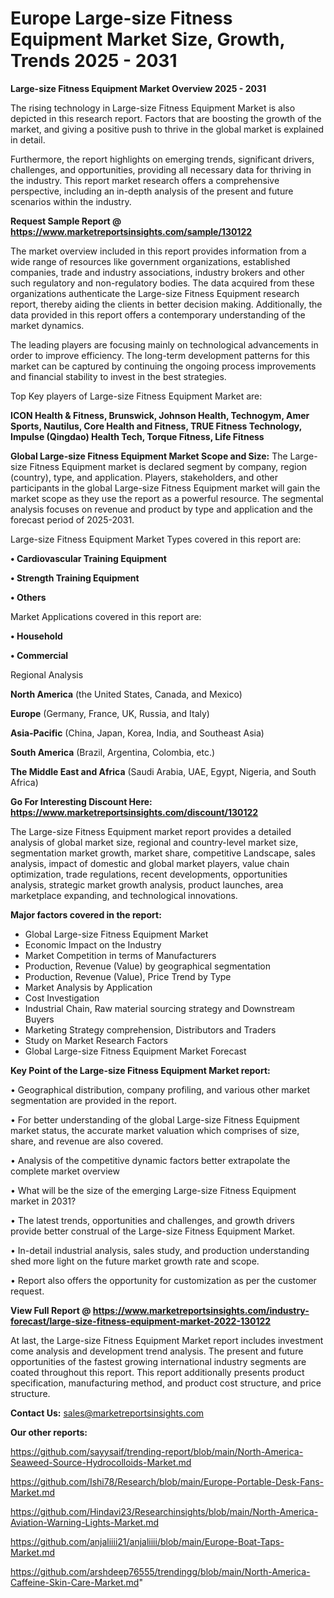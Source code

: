  # Europe Large-size Fitness Equipment Market Size, Growth, Trends 2025 - 2031

<Strong> Large-size Fitness Equipment Market Overview 2025 - 2031</strong>

The rising technology in Large-size Fitness Equipment Market is also depicted in this research report. Factors that are boosting the growth of the market, and giving a positive push to thrive in the global market is explained in detail.

Furthermore, the report highlights on emerging trends, significant drivers, challenges, and opportunities, providing all necessary data for thriving in the industry. This report market research offers a comprehensive perspective, including an in-depth analysis of the present and future scenarios within the industry.

<strong>Request Sample Report @ <a href=https://www.marketreportsinsights.com/sample/130122>https://www.marketreportsinsights.com/sample/130122</a></strong>

The market overview included in this report provides information from a wide range of resources like government organizations, established companies, trade and industry associations, industry brokers and other such regulatory and non-regulatory bodies. The data acquired from these organizations authenticate the Large-size Fitness Equipment research report, thereby aiding the clients in better decision making. Additionally, the data provided in this report offers a contemporary understanding of the market dynamics.

The leading players are focusing mainly on technological advancements in order to improve efficiency. The long-term development patterns for this market can be captured by continuing the ongoing process improvements and financial stability to invest in the best strategies.

Top Key players of Large-size Fitness Equipment Market are:

<strong>ICON Health & Fitness, Brunswick, Johnson Health, Technogym, Amer Sports, Nautilus, Core Health and Fitness, TRUE Fitness Technology, Impulse (Qingdao) Health Tech, Torque Fitness, Life Fitness</strong>

<strong><b>Global Large-size Fitness Equipment Market Scope and Size:</b></strong>
The Large-size Fitness Equipment market is declared segment by company, region (country), type, and application. Players, stakeholders, and other participants in the global Large-size Fitness Equipment market will gain the market scope as they use the report as a powerful resource. The segmental analysis focuses on revenue and product by type and application and the forecast period of 2025-2031.

Large-size Fitness Equipment Market Types covered in this report are:

<strong>• Cardiovascular Training Equipment

• Strength Training Equipment

• Others</strong>

Market Applications covered in this report are:

<strong>• Household

• Commercial</strong> 

Regional Analysis

<strong>North America</strong> (the United States, Canada, and Mexico)

<strong>Europe</strong> (Germany, France, UK, Russia, and Italy)

<strong>Asia-Pacific</strong> (China, Japan, Korea, India, and Southeast Asia)

<strong>South America</strong> (Brazil, Argentina, Colombia, etc.)

<strong>The Middle East and Africa</strong> (Saudi Arabia, UAE, Egypt, Nigeria, and South Africa)

<strong>Go For Interesting Discount Here: <a href=https://www.marketreportsinsights.com/discount/130122>https://www.marketreportsinsights.com/discount/130122</a></strong>

The Large-size Fitness Equipment market report provides a detailed analysis of global market size, regional and country-level market size, segmentation market growth, market share, competitive Landscape, sales analysis, impact of domestic and global market players, value chain optimization, trade regulations, recent developments, opportunities analysis, strategic market growth analysis, product launches, area marketplace expanding, and technological innovations.

<strong><b>Major factors covered in the report:</b></strong>
<ul>
  <li>Global Large-size Fitness Equipment Market </li>
  <li>Economic Impact on the Industry</li>
  <li>Market Competition in terms of Manufacturers</li>
  <li>Production, Revenue (Value) by geographical segmentation</li>
  <li>Production, Revenue (Value), Price Trend by Type</li>
  <li>Market Analysis by Application</li>
  <li>Cost Investigation</li>
  <li>Industrial Chain, Raw material sourcing strategy and Downstream Buyers</li>
  <li>Marketing Strategy comprehension, Distributors and Traders</li>
  <li>Study on Market Research Factors</li>
  <li>Global Large-size Fitness Equipment Market Forecast</li>
</ul>

<strong><b>Key Point of the Large-size Fitness Equipment Market report:</b></strong>

• Geographical distribution, company profiling, and various other market segmentation are provided in the report.

• For better understanding of the global Large-size Fitness Equipment market status, the accurate market valuation which comprises of size, share, and revenue are also covered.

• Analysis of the competitive dynamic factors better extrapolate the complete market overview

• What will be the size of the emerging Large-size Fitness Equipment market in 2031?

• The latest trends, opportunities and challenges, and growth drivers provide better construal of the Large-size Fitness Equipment Market.

• In-detail industrial analysis, sales study, and production understanding shed more light on the future market growth rate and scope.

• Report also offers the opportunity for customization as per the customer request.

<strong><b>View Full Report @ <a href=https://www.marketreportsinsights.com/industry-forecast/large-size-fitness-equipment-market-2022-130122>https://www.marketreportsinsights.com/industry-forecast/large-size-fitness-equipment-market-2022-130122</a></b></strong>


At last, the Large-size Fitness Equipment Market report includes investment come analysis and development trend analysis. The present and future opportunities of the fastest growing international industry segments are coated throughout this report. This report additionally presents product specification, manufacturing method, and product cost structure, and price structure.

<strong>Contact Us:</strong>
sales@marketreportsinsights.com

<strong>Our other reports:</strong>

<a href=https://github.com/sayysaif/trending-report/blob/main/North-America-Seaweed-Source-Hydrocolloids-Market.md>https://github.com/sayysaif/trending-report/blob/main/North-America-Seaweed-Source-Hydrocolloids-Market.md</a>

<a href=https://github.com/Ishi78/Research/blob/main/Europe-Portable-Desk-Fans-Market.md>https://github.com/Ishi78/Research/blob/main/Europe-Portable-Desk-Fans-Market.md</a>

<a href=https://github.com/Hindavi23/Researchinsights/blob/main/North-America-Aviation-Warning-Lights-Market.md>https://github.com/Hindavi23/Researchinsights/blob/main/North-America-Aviation-Warning-Lights-Market.md</a>

<a href=https://github.com/anjaliiii21/anjaliiii/blob/main/Europe-Boat-Taps-Market.md>https://github.com/anjaliiii21/anjaliiii/blob/main/Europe-Boat-Taps-Market.md</a>

<a href=https://github.com/arshdeep76555/trendingg/blob/main/North-America-Caffeine-Skin-Care-Market.md>https://github.com/arshdeep76555/trendingg/blob/main/North-America-Caffeine-Skin-Care-Market.md</a>"
